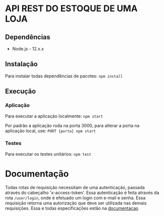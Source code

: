 # API REST DO ESTOQUE DE UMA LOJA


## Dependências
- Node.js - 12.x.x


## Instalação
Para instalar todas dependências de pacotes:
`npm install`

## Execução

### Aplicação
Para executar a aplicação localmente:
`npm start`

Por padrão a aplicação roda na porta 3000, para alterar a porta na aplicação local, use:
`PORT {porta} npm start`

### Testes
Para executar os testes unitários:
`npm test`

# Documentação
Todas rotas de requisição necessitam de uma autenticação, passada através do cabeçalho 'x-access-token'. Essa autenticação é feita através
da rota `/user/login`, onde é efetuado um login com e-mail e senha. Essa requisição retorna 
uma autorização que deve ser utilizada nas demais requisições. Essa e todas especificações estão 
na [documentacao]()